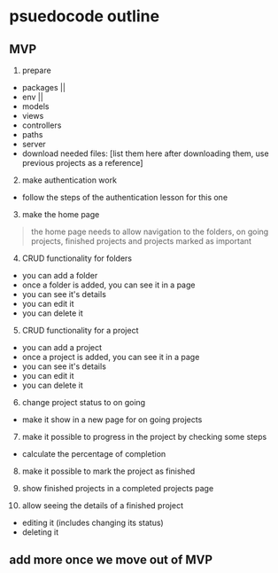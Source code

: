 # psuedocode outline
## MVP

1. prepare
- packages ||
- env ||
- models
- views
- controllers
- paths
- server
- download needed files: [list them here after downloading them, use previous projects as a reference]

2. make authentication work
- follow the steps of the authentication lesson for this one

3. make the home page
> the home page needs to allow navigation to the folders, on going projects, finished projects and projects marked as important

4. CRUD functionality for folders
- you can add a folder
- once a folder is added, you can see it in a page
- you can see it's details
- you can edit it
- you can delete it

5. CRUD functionality for a project
- you can add a project
- once a project is added, you can see it in a page
- you can see it's details
- you can edit it
- you can delete it

6. change project status to on going
- make it show in a new page for on going projects

7. make it possible to progress in the project by checking some steps
- calculate the percentage of completion

8. make it possible to mark the project as finished

9. show finished projects in a completed projects page

10. allow seeing the details of a finished project
- editing it (includes changing its status)
- deleting it

## add more once we move out of MVP